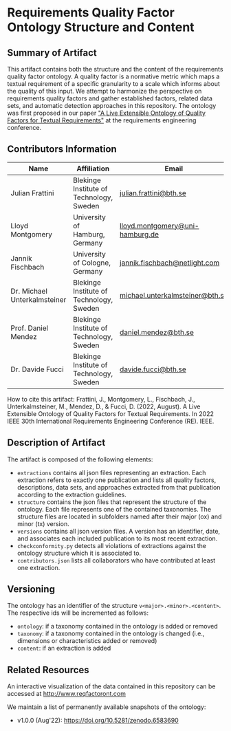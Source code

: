 # Requirements Quality Factor Ontology Structure and Content

## Summary of Artifact

This artifact contains both the structure and the content of the requirements quality factor ontology. A quality factor is a normative metric which maps a textual requirement of a specific granularity to a scale which informs about the quality of this input. We attempt to harmonize the perspective on requirements quality factors and gather established factors, related data sets, and automatic detection approaches in this repository. The ontology was first proposed in our paper ["A Live Extensible Ontology of Quality Factors for Textual Requirements"](https://arxiv.org/abs/2206.05959) at the requirements engineering conference.

## Contributors Information

| Name                         | Affiliation                              | Email                             |
| ---------------------------- | ---------------------------------------- | --------------------------------- |
| Julian Frattini              | Blekinge Institute of Technology, Sweden | julian.frattini@bth.se            |
| Lloyd Montgomery             | University of Hamburg, Germany           | lloyd.montgomery@uni-hamburg.de   |
| Jannik Fischbach             | University of Cologne, Germany           | jannik.fischbach@netlight.com     |
| Dr. Michael Unterkalmsteiner | Blekinge Institute of Technology, Sweden | michael.unterkalmsteiner@bth.se   |
| Prof. Daniel Mendez          | Blekinge Institute of Technology, Sweden | daniel.mendez@bth.se              |
| Dr. Davide Fucci             | Blekinge Institute of Technology, Sweden | davide.fucci@bth.se               |

How to cite this artifact: Frattini, J., Montgomery, L., Fischbach, J., Unterkalmsteiner, M., Mendez, D., & Fucci, D. (2022, August). A Live Extensible Ontology of Quality Factors for Textual Requirements. In 2022 IEEE 30th International Requirements Engineering Conference (RE). IEEE.

## Description of Artifact

The artifact is composed of the following elements:

* `extractions` contains all json files representing an extraction. Each extraction refers to exactly one publication and lists all quality factors, descriptions, data sets, and approaches extracted from that publication according to the extraction guidelines.
* `structure` contains the json files that represent the structure of the ontology. Each file represents one of the contained taxonomies. The structure files are located in subfolders named after their major (ox) and minor (tx) version.
* `versions` contains all json version files. A version has an identifier, date, and associates each included publication to its most recent extraction.
* `checkconformity.py` detects all violations of extractions against the ontology structure which it is associated to.
* `contributors.json` lists all collaborators who have contributed at least one extraction.

## Versioning

The ontology has an identifier of the structure `v<major>.<minor>.<content>`. The respective ids will be incremented as follows:

* `ontology`: if a taxonomy contained in the ontology is added or removed
* `taxonomy`: if a taxonomy contained in the ontology is changed (i.e., dimensions or characteristics added or removed)
* `content`: if an extraction is added

## Related Resources

An interactive visualization of the data contained in this repository can be accessed at http://www.reqfactoront.com

We maintain a list of permanently available snapshots of the ontology:

* v1.0.0 (Aug'22): https://doi.org/10.5281/zenodo.6583690